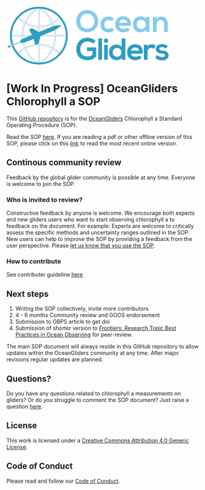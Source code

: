 ![oceangliders](images/logo-ocean-gliders.png)

# [Work In Progress] OceanGliders Chlorophyll a SOP

This [GitHub repository](https://github.com/OceanGlidersCommunity/Chla_SOP) is for the [OceanGliders](https://www.oceangliders.org) Chlorophyll a Standard Operating Procedure (SOP).

Read the SOP [here](https://oceangliderscommunity.github.io/Chla_SOP/sections/authors_SOP_development_process.html). 
If you are reading a pdf or other offline version of this SOP, please click on this [link](https://oceangliderscommunity.github.io/Chla_SOP/sections/authors_SOP_development_process.html) to read the most recent online version.

## Continous community review
Feedback by the global glider community is possible at any time. 
Everyone is welcome to join the SOP.

### Who is invited to review?
Constructive feedback by anyone is welcome. 
We encourage both experts and new gliders users who want to start observing chlorophyll a to feedback on the document. 
For example: Experts are welcome to critically assess the specific methods and uncertainty ranges outlined in the SOP. 
New users can help to improve the SOP by providing a feedback from the user perspective. 
Please [let us know that you use the SOP](https://github.com/OceanGlidersCommunity/Chla_SOP/discussions).

### How to contribute
See contributer guideline [here](https://github.com/OceanGlidersCommunity/Oxygen_SOP/blob/main/CONTRIBUTING.md)

## Next steps
1) Writing the SOP collectively, invite more contributors 
2) 4 - 6 months Community review and GOOS endorsement
3) Submission to OBPS article to get doi
4) Submission of shorter version to [Frontiers: Research Topic Best Practices in Ocean Observing](https://www.frontiersin.org/research-topics/7173/best-practices-in-ocean-observing) for peer-review.

The main SOP document will always reside in this GitHub repository to allow updates within the OceanGliders community at any time. 
After major revisions regular updates are planned.

## Questions?
Do you have any questions related to chlorophyll a measurements on gliders?
Or do you struggle to comment the SOP document? 
Just raise a question [here](https://github.com/OceanGlidersCommunity/Chla_SOP/discussions).

## License
This work is licensed under a [Creative Commons Attribution 4.0 Generic License](https://creativecommons.org/licenses/by/4.0/).

## Code of Conduct
Please read and follow our [Code of Conduct](https://github.com/OceanGlidersCommunity/OceanGliders/blob/main/CODE_OF_CONDUCT.md).



